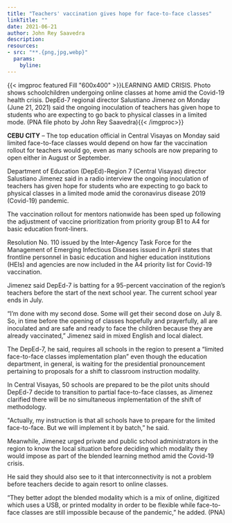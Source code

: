```yaml
---
title: "Teachers' vaccination gives hope for face-to-face classes"
linkTitle: ""
date: 2021-06-21
author: John Rey Saavedra
description:
resources:
- src: "**.{png,jpg,webp}"
  params:
    byline: 
---
```

{{< imgproc featured Fill "600x400" >}}LEARNING AMID CRISIS. Photo shows schoolchildren undergoing online classes at home amid the Covid-19 health crisis. DepEd-7 regional director Salustiano Jimenez on Monday (June 21, 2021) said the ongoing inoculation of teachers has given hope to students who are expecting to go back to physical classes in a limited mode. (PNA file photo by John Rey Saavedra){{< /imgproc>}}

**CEBU CITY** –  The top education official in Central Visayas on Monday said limited face-to-face classes would depend on how far the vaccination rollout for teachers would go, even as many schools are now preparing to open either in August or September.

Department of Education (DepEd)-Region 7 (Central Visayas) director Salustiano Jimenez said in a radio interview the ongoing inoculation of teachers has given hope for students who are expecting to go back to physical classes in a limited mode amid the coronavirus disease 2019 (Covid-19) pandemic.

The vaccination rollout for mentors nationwide has been sped up following the adjustment of vaccine prioritization from priority group B1 to A4 for basic education front-liners.

Resolution No. 110 issued by the Inter-Agency Task Force for the Management of Emerging Infectious Diseases issued in April states that frontline personnel in basic education and higher education institutions (HEIs) and agencies are now included in the A4 priority list for Covid-19 vaccination.

Jimenez said DepEd-7 is batting for a 95-percent vaccination of the region’s teachers before the start of the next school year. The current school year ends in July.

“I’m done with my second dose. Some will get their second dose on July 8. So, in time before the opening of classes hopefully and prayerfully, all are inoculated and are safe and ready to face the children because they are already vaccinated,” Jimenez said in mixed English and local dialect.

The DepEd-7, he said, requires all schools in the region to present a “limited face-to-face classes implementation plan” even though the education department, in general, is waiting for the presidential pronouncement pertaining to proposals for a shift to classroom instruction modality.

In Central Visayas, 50 schools are prepared to be the pilot units should DepEd-7 decide to transition to partial face-to-face classes, as Jimenez clarified there will be no simultaneous implementation of the shift of methodology.

"Actually, my instruction is that all schools have to prepare for the limited face-to-face. But we will implement it by batch,” he said.

Meanwhile, Jimenez urged private and public school administrators in the region to know the local situation before deciding which modality they would impose as part of the blended learning method amid the Covid-19 crisis.

He said they should also see to it that interconnectivity is not a problem before teachers decide to again resort to online classes.

“They better adopt the blended modality which is a mix of online, digitized which uses a USB, or printed modality in order to be flexible while face-to-face classes are still impossible because of the pandemic,” he added. (PNA)
